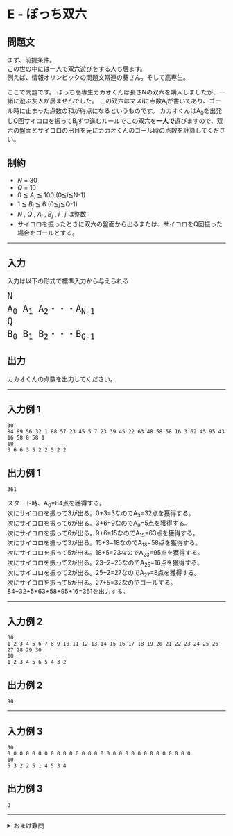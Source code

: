 # E - ぼっち双六

## 問題文
まず、前提条件。  
この世の中には一人で双六遊びをする人も居ます。  
例えば、情報オリンピックの問題文常連の葵さん。そして高専生。  

ここで問題です。
ぼっち高専生カカオくんは長さNの双六を購入しましたが、一緒に遊ぶ友人が居ませんでした。
この双六はマスiに点数A<sub>i</sub>が書いてあり、ゴール時に止まった点数の和が得点になるというものです。
カカオくんはA<sub>0</sub>を出発しQ回サイコロを振ってB<sub>j</sub>ずつ進むルールでこの双六を<strong>一人で</strong>遊びますので、双六の盤面とサイコロの出目を元にカカオくんのゴール時の点数を計算してください。

## 制約
* *N* = 30
* *Q* = 10
* 0 ≦ *A*<sub>*i*</sub> ≦ 100 (0≦*i*≦N-1)
* 1 ≦ *B*<sub>*j*</sub> ≦ 6 (0≦*j*≦Q-1)
* *N* , *Q* , *A*<sub>*i*</sub> , *B*<sub>*j*</sub> , *i* , *j* は整数
* サイコロを振ったときに双六の盤面から出るまたは、サイコロをQ回振った場合をゴールとする。
***
## 入力
入力は以下の形式で標準入力から与えられる．

<pre>
<span style="font-size: 150%">N
A<sub>0</sub> A<sub>1</sub> A<sub>2</sub>・・・A<sub>N-1</sub>
Q
B<sub>0</sub> B<sub>1</sub> B<sub>2</sub>・・・B<sub>Q-1</sub>
</pre>
## 出力
カカオくんの点数を出力してください。
***
## 入力例 1 
```
30
84 89 56 32 1 88 57 23 45 5 7 23 39 45 22 63 48 58 58 16 3 62 45 95 43 16 58 8 58 1
10
3 6 6 3 5 2 2 5 2 2 
```
## 出力例 1
```
361
```
スタート時、A<sub>0</sub>=84点を獲得する。  
次にサイコロを振って3が出る。0+3=3なのでA<sub>3</sub>=32点を獲得する。  
次にサイコロを振って6が出る。3+6=9なのでA<sub>9</sub>=5点を獲得する。  
次にサイコロを振って6が出る。9+6=15なのでA<sub>15</sub>=63点を獲得する。    
次にサイコロを振って3が出る。15+3=18なのでA<sub>18</sub>=58点を獲得する。  
次にサイコロを振って5が出る。18+5=23なのでA<sub>23</sub>=95点を獲得する。  
次にサイコロを振って2が出る。23+2=25なのでA<sub>25</sub>=16点を獲得する。  
次にサイコロを振って2が出る。25+2=27なのでA<sub>27</sub>=8点を獲得する。  
次にサイコロを振って5が出る。27+5=32なのでゴールする。  
84+32+5+63+58+95+16=361を出力する。
***
## 入力例 2
```
30
1 2 3 4 5 6 7 8 9 10 11 12 13 14 15 16 17 18 19 20 21 22 23 24 25 26 27 28 29 30
10
1 2 3 4 5 6 5 4 3 2 
```
## 出力例 2
```
90
```

***
## 入力例 3
```
30
0 0 0 0 0 0 0 0 0 0 0 0 0 0 0 0 0 0 0 0 0 0 0 0 0 0 0 0 0 0
10
5 3 2 2 5 1 4 5 3 4
```
## 出力例 3
```
0
```
***
<details>
<summary>おまけ難問</summary>
制約が以下の場合の回答を作ってみてご覧。
 * 1 ≦ N ≦ 100000
 * 1 ≦ Q ≦ 30000
</details>
